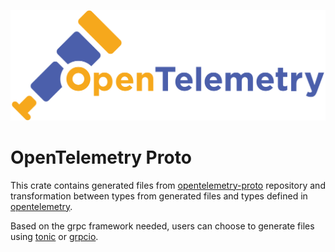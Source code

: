 ![OpenTelemetry — An observability framework for cloud-native software.][splash]

[splash]: https://raw.githubusercontent.com/open-telemetry/opentelemetry-rust/main/assets/logo-text.png

# OpenTelemetry Proto
This crate contains generated files from [opentelemetry-proto](https://github.com/open-telemetry/opentelemetry-proto)
repository and transformation between types from generated files and types defined in [opentelemetry](https://github.com/open-telemetry/opentelemetry-rust/tree/main/opentelemetry).

Based on the grpc framework needed, users can choose to generate files using [tonic](https://github.com/hyperium/tonic)
or [grpcio](https://github.com/tikv/grpc-rs).

